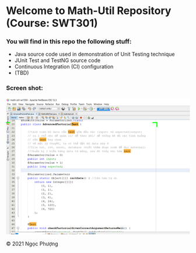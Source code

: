 # Welcome to Math-Util Repository (Course: SWT301)

### You will find in this repo the following stuff:
* Java source code used in demonstration of Unit Testing technique
* JUnit Test and TestNG source code
* Continuous Integration (CI) configuration
* (TBD)

### Screen shot:
![JUnit-TDD](https://github.com/phuongnguyen521/math-util-se1504/blob/main/images/MyJUnit.PNG)

© 2021 Ngọc Phượng
